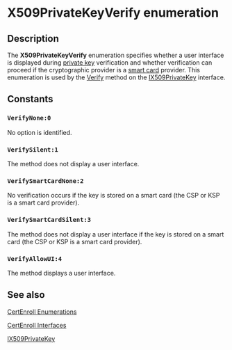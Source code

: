 # X509PrivateKeyVerify enumeration

## Description

The **X509PrivateKeyVerify** enumeration specifies whether a user interface is displayed during [private key](https://learn.microsoft.com/windows/desktop/SecGloss/p-gly) verification and whether verification can proceed if the cryptographic provider is a [smart card](https://learn.microsoft.com/windows/desktop/SecGloss/s-gly) provider. This enumeration is used by the [Verify](https://learn.microsoft.com/windows/desktop/api/certenroll/nf-certenroll-ix509privatekey-verify) method on the [IX509PrivateKey](https://learn.microsoft.com/windows/desktop/api/certenroll/nn-certenroll-ix509privatekey) interface.

## Constants

### `VerifyNone:0`

No option is identified.

### `VerifySilent:1`

The method does not display a user interface.

### `VerifySmartCardNone:2`

No verification occurs if the key is stored on a smart card (the CSP or KSP is a smart card provider).

### `VerifySmartCardSilent:3`

The method does not display a user interface if the key is stored on a smart card (the CSP or KSP is a smart card provider).

### `VerifyAllowUI:4`

The method displays a user interface.

## See also

[CertEnroll Enumerations](https://learn.microsoft.com/windows/desktop/SecCertEnroll/certenroll-enumerations)

[CertEnroll Interfaces](https://learn.microsoft.com/windows/desktop/SecCertEnroll/certenroll-interfaces)

[IX509PrivateKey](https://learn.microsoft.com/windows/desktop/api/certenroll/nn-certenroll-ix509privatekey)